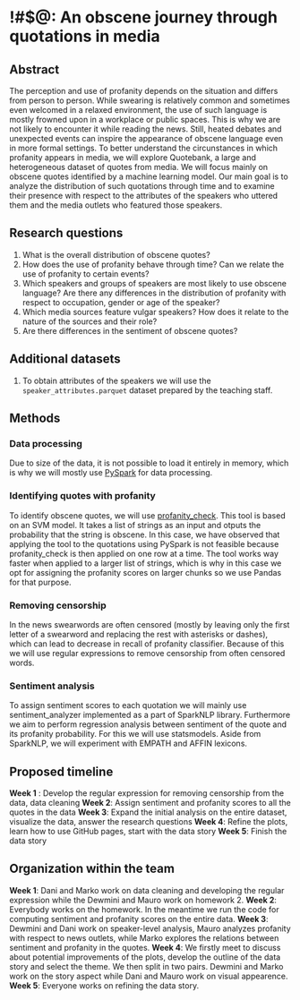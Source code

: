 # !#$@: An obscene journey through quotations in media
## Abstract
The perception and use of profanity depends on the situation and differs from person to person. While swearing is relatively common and sometimes even welcomed in a relaxed environment, the use of such language is mostly frowned upon in a workplace or public spaces. This is why we are not likely to encounter it while reading the news. Still, heated debates and unexpected events can inspire the appearance of obscene language even in more formal settings. To better understand the circunstances in which profanity appears in media, we will explore Quotebank, a large and heterogeneous dataset of quotes from media. We will focus mainly on obscene quotes identified by a machine learning model. Our main goal is to analyze the distribution of such quotations through time and to examine their presence with respect to the attributes of the speakers who uttered them and the media outlets who featured those speakers.
## Research questions
1.  What is the overall distribution of obscene quotes?
2.  How does the use of profanity behave through time? Can we relate the use of profanity to certain events?
3.  Which speakers and groups of speakers are most likely to use obscene language? Are there any differences in the distribution of profanity with respect to occupation, gender or age of the speaker?
4.  Which media sources feature vulgar speakers? How does it relate to the nature of the sources and their role?
5.  Are there differences in the sentiment of obscene quotes?
## Additional datasets
1. To obtain attributes of the speakers we will use the `speaker_attributes.parquet` dataset prepared by the teaching staff.
## Methods
### Data processing
Due to size of the data, it is not possible to load it entirely in memory, which is why we will mostly use [PySpark](http://spark.apache.org/docs/latest/api/python/) for data processing.
### Identifying quotes with profanity
To identify obscene quotes, we will use [profanity_check](https://pypi.org/project/alt-profanity-check/). This tool is based on an SVM model. It takes a list of strings as an input and otputs the probability that the string is obscene. In this case, we have observed that applying the tool to the quotations using PySpark is not feasible because profanity_check is then applied on one row at a time. The tool works way faster when applied to a larger list of strings, which is why in this case we opt for assigning the profanity scores on larger chunks so we use Pandas for that purpose.
### Removing censorship
In the news swearwords are often censored (mostly by leaving only the first letter of a swearword and replacing the rest with asterisks or dashes), which can lead to decrease in recall of profanity classifier. Because of this we will use regular expressions to remove censorship from often censored words.
### Sentiment analysis
To assign sentiment scores to each quotation we will mainly use sentiment_analyzer implemented as a part of SparkNLP library.  Furthermore we aim to perform regression analysis between sentiment of the quote and its profanity probability. For this we will use statsmodels. Aside from SparkNLP, we will experiment with EMPATH and AFFIN lexicons.
## Proposed timeline
**Week 1** : Develop the regular expression for removing censorship from the data, data cleaning
**Week 2**: Assign sentiment and profanity scores to all the quotes in the data
**Week 3**: Expand the initial analysis on the entire dataset, visualize the data, answer the research questions
**Week 4**: Refine the plots, learn how to use GitHub pages, start with the data story
**Week 5**: Finish the data story
## Organization within the team
**Week 1**: Dani and Marko work on data cleaning and developing the regular expression while the Dewmini and Mauro work on homework 2.
**Week 2**: Everybody works on the homework. In the meantime we run the code for computing sentiment and profanity scores on the entire data.
**Week 3**: Dewmini and Dani work on speaker-level analysis, Mauro analyzes profanity with respect to news outlets, while Marko explores the relations between sentiment and profanity in the quotes.
**Week 4**: We firstly meet to discuss about potential improvements of the plots, develop the outline of the data story and select the theme. We then split in two pairs. Dewmini and Marko work on the story aspect while Dani and Mauro work on visual appearence.
**Week 5**: Everyone works on refining the data story.

